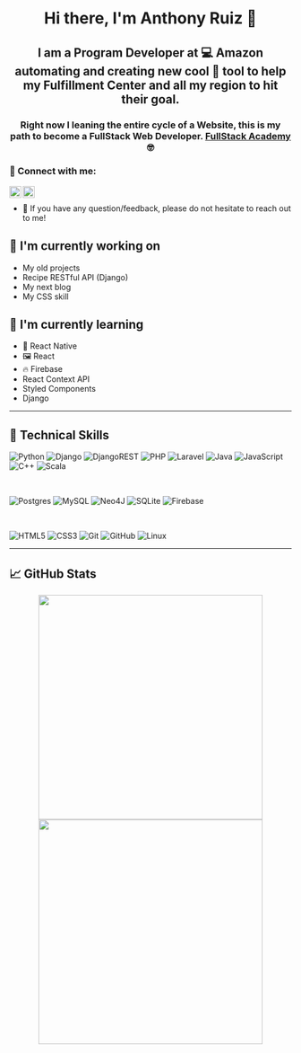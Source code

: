 <h1 align="center">
Hi there, I'm Anthony Ruiz 👋
</h1>

<h2 align="center">
I am a Program Developer at 💻 Amazon automating and creating new cool 🧰 tool to help my Fulfillment Center and all my region to hit their goal.
</h2>

<h3 align="center">
Right now I leaning the entire cycle of a Website, this is my path to become a FullStack Web Developer. <a href="https://www.fullstackacademy.com/" target="_blank" rel="noreferrer">FullStack Academy</a> 🤓
</h3>

### 🤝 Connect with me:

<a href="https://www.linkedin.com/in/anthony-ruiz-aa739089/"><img align="left" src="https://raw.githubusercontent.com/yushi1007/yushi1007/main/images/linkedin.svg" alt="Anthony | LinkedIn" width="21px"/></a>
<a href="https://instagram.com/jakaruiz"><img align="left" src="https://raw.githubusercontent.com/yushi1007/yushi1007/main/images/instagram.svg" alt="Anthony | Instagram" width="21px"/></a>
</br>
- 💬 If you have any question/feedback, please do not hesitate to reach out to me!

## 🔭 I'm currently working on

- My old projects
- Recipe RESTful API (Django)
- My next blog
- My CSS skill

## 🌱 I'm currently learning

- 📱 React Native
- 🖼️ React
- 🔥 Firebase
- React Context API
- Styled Components
- Django

---

## 💼 Technical Skills

![Python](https://img.shields.io/badge/python-3670A0?style=for-the-badge&logo=python&logoColor=ffdd54)
![Django](https://img.shields.io/badge/django-%23092E20.svg?style=for-the-badge&logo=django&logoColor=white)
![DjangoREST](https://img.shields.io/badge/DJANGO-REST-ff1709?style=for-the-badge&logo=django&logoColor=white&color=ff1709&labelColor=gray)
![PHP](https://img.shields.io/badge/php-%23777BB4.svg?style=for-the-badge&logo=php&logoColor=white)
![Laravel](https://img.shields.io/badge/laravel-%23FF2D20.svg?style=for-the-badge&logo=laravel&logoColor=white)
![Java](https://img.shields.io/badge/java-%23ED8B00.svg?style=for-the-badge&logo=java&logoColor=white)
![JavaScript](https://img.shields.io/badge/javascript-%23323330.svg?style=for-the-badge&logo=javascript&logoColor=%23F7DF1E)
![C++](https://img.shields.io/badge/c++-%2300599C.svg?style=for-the-badge&logo=c%2B%2B&logoColor=white)
![Scala](https://img.shields.io/badge/scala-%23DC322F.svg?style=for-the-badge&logo=scala&logoColor=white)

</br>

![Postgres](https://img.shields.io/badge/postgres-%23316192.svg?style=for-the-badge&logo=postgresql&logoColor=white)
![MySQL](https://img.shields.io/badge/mysql-%2300f.svg?style=for-the-badge&logo=mysql&logoColor=white)
![Neo4J](https://img.shields.io/badge/Neo4j-008CC1?style=for-the-badge&logo=neo4j&logoColor=white)
![SQLite](https://img.shields.io/badge/sqlite-%2307405e.svg?style=for-the-badge&logo=sqlite&logoColor=white)
![Firebase](https://img.shields.io/badge/Firebase-039BE5?style=for-the-badge&logo=Firebase&logoColor=white)

</br>

![HTML5](https://img.shields.io/badge/html5-%23E34F26.svg?style=for-the-badge&logo=html5&logoColor=white)
![CSS3](https://img.shields.io/badge/css3-%231572B6.svg?style=for-the-badge&logo=css3&logoColor=white)
![Git](https://img.shields.io/badge/git-%23F05033.svg?style=for-the-badge&logo=git&logoColor=white)
![GitHub](https://img.shields.io/badge/github-%23121011.svg?style=for-the-badge&logo=github&logoColor=white)
![Linux](https://img.shields.io/badge/Linux-FCC624?style=for-the-badge&logo=linux&logoColor=black)

---

## 📈 GitHub Stats

<p align = "center">
  <img src = "https://github-readme-stats.vercel.app/api?username=anthoruiz&show_icons=true&theme=bear" width = 400>
  <img src = "https://github-readme-streak-stats.herokuapp.com?user=anthoruiz&theme=dark&hide_border=true" width = 400>
</p>
